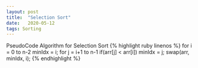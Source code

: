 ```yaml
---
layout: post
title:  "Selection Sort"
date:   2020-05-12
tags: Sorting
---
```


PseudoCode Algorithm for Selection Sort
{% highlight ruby linenos %}
for i = 0 to n-2
  minIdx = i;
  for j = i+1 to n-1
    if(arr[j] < arr[i]) minIdx = j;
  swap(arr, minIdx, i);
{% endhighlight %}